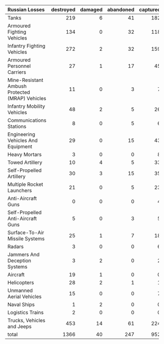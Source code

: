 | Russian Losses                                   |   destroyed |   damaged |   abandoned |   captured |   total |
|:-------------------------------------------------|------------:|----------:|------------:|-----------:|--------:|
| Tanks                                            |         219 |         6 |          41 |        182 |     448 |
| Armoured Fighting Vehicles                       |         134 |         0 |          32 |        118 |     284 |
| Infantry Fighting Vehicles                       |         272 |         2 |          32 |        159 |     465 |
| Armoured Personnel Carriers                      |          27 |         1 |          17 |         45 |      90 |
| Mine-Resistant Ambush Protected  (MRAP) Vehicles |          11 |         0 |           3 |          7 |      21 |
| Infantry Mobility Vehicles                       |          48 |         2 |           5 |         26 |      81 |
| Communications Stations                          |           8 |         0 |           5 |          6 |      19 |
| Engineering Vehicles And Equipment               |          29 |         0 |          15 |         43 |      87 |
| Heavy Mortars                                    |           3 |         0 |           0 |          8 |      11 |
| Towed Artillery                                  |          10 |         4 |           5 |         33 |      52 |
| Self-Propelled Artillery                         |          30 |         3 |          15 |         35 |      83 |
| Multiple Rocket Launchers                        |          21 |         0 |           5 |         23 |      49 |
| Anti-Aircraft Guns                               |           0 |         0 |           0 |          4 |       4 |
| Self-Propelled Anti-Aircraft Guns                |           5 |         0 |           3 |          5 |      13 |
| Surface-To-Air Missile Systems                   |          25 |         1 |           7 |         18 |      51 |
| Radars                                           |           3 |         0 |           0 |          6 |       9 |
| Jammers And Deception Systems                    |           3 |         2 |           0 |          2 |       7 |
| Aircraft                                         |          19 |         1 |           0 |          0 |      20 |
| Helicopters                                      |          28 |         2 |           1 |          1 |      32 |
| Unmanned Aerial Vehicles                         |          15 |         0 |           0 |          7 |      22 |
| Naval Ships                                      |           1 |         2 |           0 |          0 |       3 |
| Logistics Trains                                 |           2 |         0 |           0 |          0 |       2 |
| Trucks, Vehicles and Jeeps                       |         453 |        14 |          61 |        224 |     752 |
| total                                            |        1366 |        40 |         247 |        952 |    2605 |